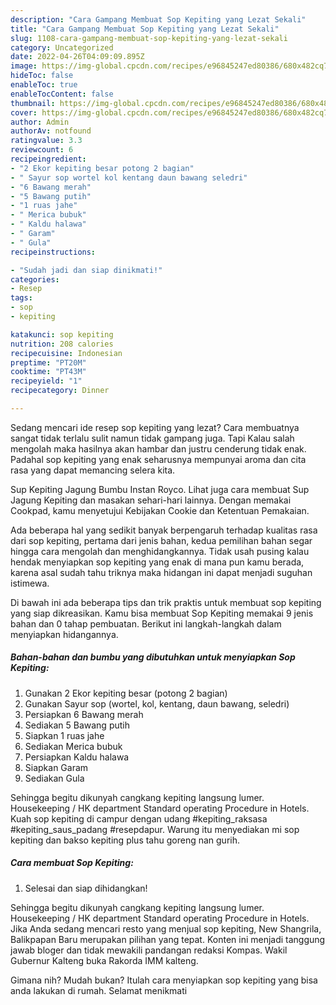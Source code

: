 ```yaml
---
description: "Cara Gampang Membuat Sop Kepiting yang Lezat Sekali"
title: "Cara Gampang Membuat Sop Kepiting yang Lezat Sekali"
slug: 1108-cara-gampang-membuat-sop-kepiting-yang-lezat-sekali
category: Uncategorized
date: 2022-04-26T04:09:09.895Z
image: https://img-global.cpcdn.com/recipes/e96845247ed80386/680x482cq70/sop-kepiting-foto-resep-utama.jpg
hideToc: false
enableToc: true
enableTocContent: false
thumbnail: https://img-global.cpcdn.com/recipes/e96845247ed80386/680x482cq70/sop-kepiting-foto-resep-utama.jpg
cover: https://img-global.cpcdn.com/recipes/e96845247ed80386/680x482cq70/sop-kepiting-foto-resep-utama.jpg
author: Admin
authorAv: notfound
ratingvalue: 3.3
reviewcount: 6
recipeingredient:
- "2 Ekor kepiting besar potong 2 bagian"
- " Sayur sop wortel kol kentang daun bawang seledri"
- "6 Bawang merah"
- "5 Bawang putih"
- "1 ruas jahe"
- " Merica bubuk"
- " Kaldu halawa"
- " Garam"
- " Gula"
recipeinstructions:

- "Sudah jadi dan siap dinikmati!"
categories:
- Resep
tags:
- sop
- kepiting

katakunci: sop kepiting 
nutrition: 208 calories
recipecuisine: Indonesian
preptime: "PT20M"
cooktime: "PT43M"
recipeyield: "1"
recipecategory: Dinner

---
```



Sedang mencari ide resep sop kepiting yang lezat? Cara membuatnya sangat tidak terlalu sulit namun tidak gampang juga. Tapi Kalau salah mengolah maka hasilnya akan hambar dan justru cenderung tidak enak. Padahal sop kepiting yang enak seharusnya mempunyai aroma dan cita rasa yang dapat memancing selera kita.


Sup Kepiting Jagung Bumbu Instan Royco. Lihat juga cara membuat Sup Jagung Kepiting dan masakan sehari-hari lainnya. Dengan memakai Cookpad, kamu menyetujui Kebijakan Cookie dan Ketentuan Pemakaian.

Ada beberapa hal yang sedikit banyak berpengaruh terhadap kualitas rasa dari sop kepiting, pertama dari jenis bahan, kedua pemilihan bahan segar hingga cara mengolah dan menghidangkannya. Tidak usah pusing kalau hendak menyiapkan sop kepiting yang enak di mana pun kamu berada, karena asal sudah tahu triknya maka hidangan ini dapat menjadi suguhan istimewa.


Di bawah ini ada beberapa tips dan trik praktis untuk membuat sop kepiting yang siap dikreasikan. Kamu bisa membuat Sop Kepiting memakai 9 jenis bahan dan 0 tahap pembuatan. Berikut ini langkah-langkah dalam menyiapkan hidangannya.

<!--inarticleads1-->

##### Bahan-bahan dan bumbu yang dibutuhkan untuk menyiapkan Sop Kepiting:

1. Gunakan 2 Ekor kepiting besar (potong 2 bagian)
1. Gunakan  Sayur sop (wortel, kol, kentang, daun bawang, seledri)
1. Persiapkan 6 Bawang merah
1. Sediakan 5 Bawang putih
1. Siapkan 1 ruas jahe
1. Sediakan  Merica bubuk
1. Persiapkan  Kaldu halawa
1. Siapkan  Garam
1. Sediakan  Gula


Sehingga begitu dikunyah cangkang kepiting langsung lumer. Housekeeping / HK department Standard operating Procedure in Hotels. Kuah sop kepiting di campur dengan udang #kepiting_raksasa #kepiting_saus_padang #resepdapur. Warung itu menyediakan mi sop kepiting dan bakso kepiting plus tahu goreng nan gurih. 

<!--inarticleads2-->

##### Cara membuat Sop Kepiting:


1. Selesai dan siap dihidangkan!

Sehingga begitu dikunyah cangkang kepiting langsung lumer. Housekeeping / HK department Standard operating Procedure in Hotels. Jika Anda sedang mencari resto yang menjual sop kepiting, New Shangrila, Balikpapan Baru merupakan pilihan yang tepat. Konten ini menjadi tanggung jawab bloger dan tidak mewakili pandangan redaksi Kompas. Wakil Gubernur Kalteng buka Rakorda IMM kalteng. 

Gimana nih? Mudah bukan? Itulah cara menyiapkan sop kepiting yang bisa anda lakukan di rumah. Selamat menikmati
